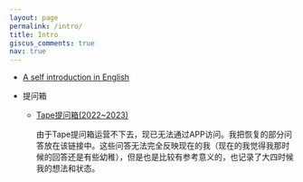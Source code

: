 ```yaml
---
layout: page
permalink: /intro/
title: Intro
giscus_comments: true
nav: true
---
```


- [A self introduction in English](/intro/aboutme)

- 提问箱

  - [Tape提问箱(2022~2023)](/intro/tape)

    由于Tape提问箱运营不下去，现已无法通过APP访问。我把恢复的部分问答放在该链接中。这些问答无法完全反映现在的我（现在的我觉得我那时候的回答还是有些幼稚），但是也是比较有参考意义的，也记录了大四时候我的想法和状态。